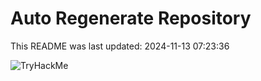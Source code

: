 # Auto Regenerate Repository

This README was last updated: 2024-11-13 07:23:36

 ![TryHackMe](https://tryhackme.com/badge/533634)
